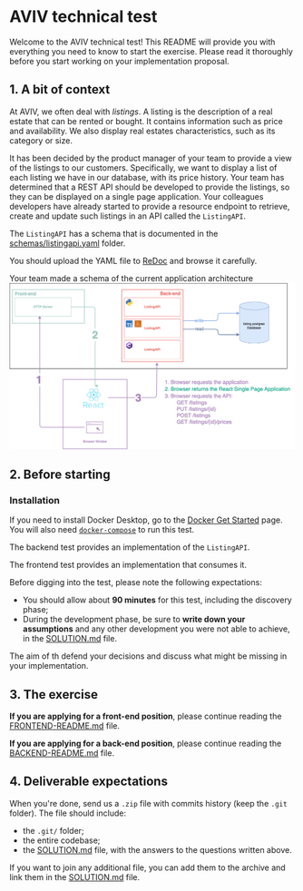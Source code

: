 # AVIV technical test

Welcome to the AVIV technical test! This README will provide you with everything you need to know to start the exercise.
Please read it thoroughly before you start working on your implementation proposal.

## 1. A bit of context

At AVIV, we often deal with _listings_. A listing is the description of a real estate that can be rented or bought. It
contains information such as price and availability. We also display real estates characteristics, such as its category
or size.

It has been decided by the product manager of your team to provide a view of the listings to our customers. Specifically, we want to display
a list of each listing we have in our database, with its price history. Your team has determined that a REST
API should be developed to provide the listings, so they can be displayed on a single page application. Your colleagues developers have
already started to provide a resource endpoint to retrieve, create and update such listings in an API called the
`ListingAPI`.

The `ListingAPI` has a schema that is documented in the [schemas/listingapi.yaml](./schemas/listingapi.yaml) folder.

You should upload the YAML file to [ReDoc](https://redocly.github.io/redoc/) and browse it carefully.

Your team made a schema of the current application architecture
![Application Architecture](./schemas/Aviv-Technical-Test-Architecture.png "Application Architecture")

## 2. Before starting

### Installation

If you need to install Docker Desktop, go to the [Docker Get Started](https://www.docker.com/get-started/) page.
You will also need [`docker-compose`](https://docs.docker.com/compose/) to run this test.

The backend test provides an implementation of the `ListingAPI`.

The frontend test provides an implementation that consumes it.

Before digging into the test, please note the following expectations:

- You should allow about **90 minutes** for this test, including the discovery phase;
- During the development phase, be sure to **write down your assumptions** and any other development you were not able to achieve, in the [SOLUTION.md](./SOLUTION.md) file.

The aim of th  defend your decisions and discuss what might be missing in your implementation.

## 3. The exercise

**If you are applying for a front-end position**, please continue reading the [FRONTEND-README.md](./FRONTEND-README.md) file.

**If you are applying for a back-end position**, please continue reading the [BACKEND-README.md](./BACKEND-README.md) file.

## 4. Deliverable expectations

When you're done, send us a `.zip` file with commits history (keep the `.git` folder). The file should include:

- the `.git/` folder;
- the entire codebase;
- the [SOLUTION.md](./SOLUTION.md) file, with the answers to the questions written above.

If you want to join any additional file, you can add them to the archive and link them in the [SOLUTION.md](./SOLUTION.md) file.
